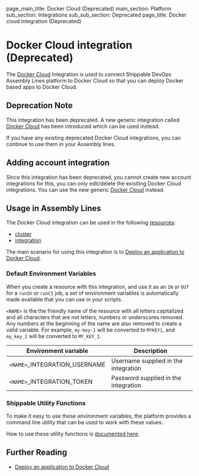 page_main_title: Docker Cloud (Deprecated)
main_section: Platform
sub_section: Integrations
sub_sub_section: Deprecated
page_title: Docker cloud integration (Deprecated)

# Docker Cloud integration (Deprecated)

The [Docker Cloud](https://cloud.docker.com/) Integration is used to connect Shippable DevOps Assembly Lines platform to Docker Cloud so that you can deploy Docker based apps to Docker Cloud.

## Deprecation Note
This integration has been deprecated. A new generic integration called [Docker Cloud](/platform/integration/dclKey) has been introduced which can be used instead.

If you have any existing deprecated Docker Cloud integrations, you can continue to use them in your Assembly lines.

## Adding account integration

Since this integration has been deprecated, you cannot create new account integrations for this, you can only edit/delete the exisiting Docker Cloud integrations. You can use the new generic [Docker Cloud](/platform/integration/dclKey) instead.

## Usage in Assembly Lines

The Docker Cloud integration can be used in the following [resources](/platform/workflow/resource/overview/):

* [cluster](/platform/workflow/resource/cluster)
* [integration](/platform/workflow/resource/integration)

The main scenario for using this integration is to [Deploy an application to Docker Cloud](/deploy/docker-cloud/).

### Default Environment Variables
When you create a resource with this integration, and use it as an `IN` or `OUT` for a `runSh` or `runCI` job, a set of environment variables is automatically made available that you can use in your scripts.

`<NAME>` is the the friendly name of the resource with all letters capitalized and all characters that are not letters, numbers or underscores removed. Any numbers at the beginning of the name are also removed to create a valid variable. For example, `my-key-1` will be converted to `MYKEY1`, and `my_key_1` will be converted to `MY_KEY_1`.

| Environment variable						| Description                         |
| ------------- 								|------------------------------------ |
| `<NAME>`\_INTEGRATION\_USERNAME   		| Username supplied in the integration |
| `<NAME>`\_INTEGRATION\_TOKEN			| Password supplied in the integration |

### Shippable Utility Functions
To make it easy to use these environment variables, the platform provides a command line utility that can be used to work with these values.

How to use these utility functions is [documented here](/platform/tutorial/workflow/using-shipctl).

## Further Reading

* [Deploy an application to Docker Cloud](/deploy/docker-cloud/)
